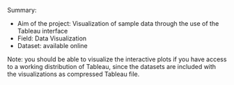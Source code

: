 Summary:

  - Aim of the project: Visualization of sample data through the use of the Tableau interface
  - Field: Data Visualization
  - Dataset: available online

Note: you should be able to visualize the interactive plots if you have access to a working distribution of Tableau, since the datasets are included with the visualizations as compressed Tableau file. 